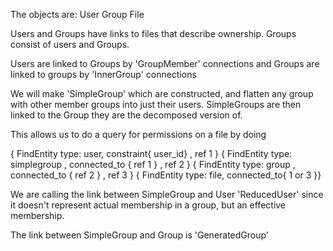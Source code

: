 The objects are:
User
Group
File

Users and Groups have links to files that describe ownership.
Groups consist of users and Groups.

Users are linked to Groups by 'GroupMember' connections
and Groups are linked to groups by 'InnerGroup' connections

We will make 'SimpleGroup' which are constructed, and flatten any group with
other member groups into just their users. SimpleGroups are then linked to the
Group they are the decomposed version of.

This allows us to do a query for permissions on a file by doing

{ FindEntity type: user, constraint{ user_id} , ref 1 }
{ FindEntity type: simplegroup , connected_to {  ref 1 } , ref 2 }
{ FindEntity type: group , connected_to {  ref 2 } , ref 3 }
{ FindEntity type: file, connected_to{ 1 or 3 }}

We are calling the link between SimpleGroup and User 'ReducedUser' since it
doesn't represent actual membership in a group, but an effective membership.

The link between SimpleGroup and Group is 'GeneratedGroup'
